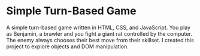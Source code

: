 # Simple Turn-Based Game
A simple turn-based game written in HTML, CSS, and JavaScript. You play as Benjamin, a brawler and you fight a giant rat controlled by the computer. The enemy always chooses their best move from their skillset. I created this project to explore objects and DOM manipulation.